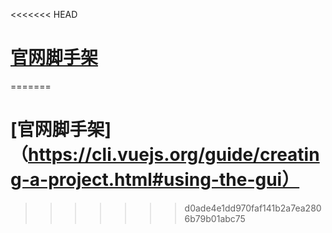 <<<<<<< HEAD
# [ 官网脚手架 ](https://cli.vuejs.org/guide/creating-a-project.html#using-the-gui)
=======
#   [官网脚手架]（https://cli.vuejs.org/guide/creating-a-project.html#using-the-gui）
>>>>>>> d0ade4e1dd970faf141b2a7ea2806b79b01abc75
